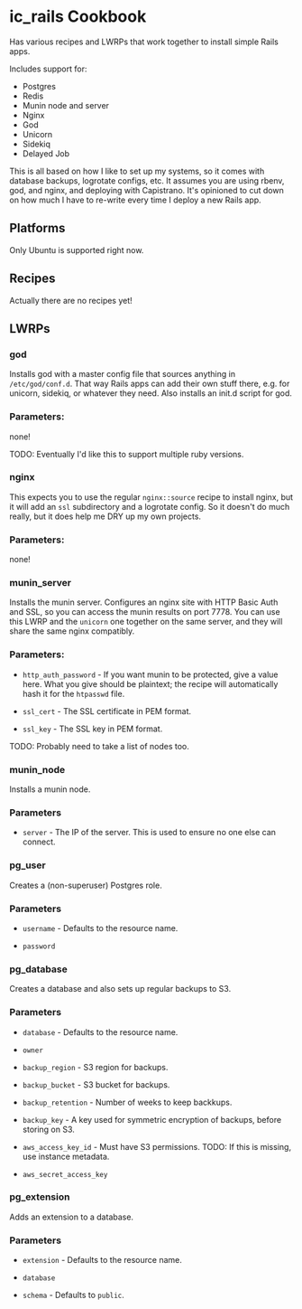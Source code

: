 ic\_rails Cookbook
===================

Has various recipes and LWRPs that work together to install simple Rails apps.

Includes support for:

- Postgres
- Redis
- Munin node and server
- Nginx
- God
- Unicorn
- Sidekiq
- Delayed Job

This is all based on how I like to set up my systems,
so it comes with database backups, logrotate configs, etc.
It assumes you are using rbenv, god, and nginx, and deploying with Capistrano.
It's opinioned to cut down on how much I have to re-write every time I deploy a new Rails app.



Platforms
---------

Only Ubuntu is supported right now.


Recipes
-------

Actually there are no recipes yet!


LWRPs
-----

### god

Installs god with a master config file that sources anything in `/etc/god/conf.d`.
That way Rails apps can add their own stuff there, e.g. for unicorn, sidekiq, or whatever they need.
Also installs an init.d script for god.

### Parameters:

none!

TODO: Eventually I'd like this to support multiple ruby versions.

### nginx

This expects you to use the regular `nginx::source` recipe to install nginx,
but it will add an `ssl` subdirectory and a logrotate config.
So it doesn't do much really, but it does help me DRY up my own projects.

### Parameters:

none!

### munin\_server

Installs the munin server.
Configures an nginx site with HTTP Basic Auth and SSL,
so you can access the munin results on port 7778.
You can use this LWRP and the `unicorn` one together on the same server,
and they will share the same nginx compatibly.

### Parameters:

* `http_auth_password` - If you want munin to be protected, give a value here.
  What you give should be plaintext; the recipe will automatically hash it for the `htpasswd` file.

* `ssl_cert` - The SSL certificate in PEM format.

* `ssl_key` - The SSL key in PEM format.

TODO: Probably need to take a list of nodes too.

### munin\_node

Installs a munin node.

### Parameters

* `server` - The IP of the server. This is used to ensure no one else can connect.

### pg\_user

Creates a (non-superuser) Postgres role.

### Parameters

* `username` - Defaults to the resource name.

* `password`

### pg\_database

Creates a database and also sets up regular backups to S3.

### Parameters

* `database` - Defaults to the resource name.

* `owner`

* `backup_region` - S3 region for backups.

* `backup_bucket` - S3 bucket for backups.

* `backup_retention` - Number of weeks to keep backkups.

* `backup_key` - A key used for symmetric encryption of backups, before storing on S3.

* `aws_access_key_id` - Must have S3 permissions. TODO: If this is missing, use instance metadata.

* `aws_secret_access_key`

### pg\_extension

Adds an extension to a database.

### Parameters

* `extension` - Defaults to the resource name.

* `database`

* `schema` - Defaults to `public`.



